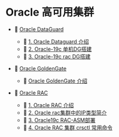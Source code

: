 # Oracle 高可用集群

* 📑 [Oracle DataGuard](Oracle%20高可用集群/Oracle%20DataGuard.md)

  * 📄 [1. Oracle Dataguard 介绍](Oracle%20高可用集群/Oracle%20DataGuard/1.%20Oracle%20Dataguard%20介绍.md)
  * 📄 [2. Oracle-19c 单机DG搭建](Oracle%20高可用集群/Oracle%20DataGuard/2.%20Oracle-19c%20单机DG搭建.md)
  * 📄 [3. Oracle-19c rac DG搭建](Oracle%20高可用集群/Oracle%20DataGuard/3.%20Oracle-19c%20rac%20DG搭建.md)
* 📑 [Oracle GoldenGate](Oracle%20高可用集群/Oracle%20GoldenGate.md)

  * 📄 [Oracle GoldenGate 介绍](Oracle%20高可用集群/Oracle%20GoldenGate/Oracle%20GoldenGate%20介绍.md)
* 📑 [Oracle RAC](Oracle%20高可用集群/Oracle%20RAC.md)

  * 📄 [1. Oracle RAC 介绍](Oracle%20高可用集群/Oracle%20RAC/1.%20Oracle%20RAC%20介绍.md)
  * 📄 [2. Oracle rac集群中的IP类型简介](Oracle%20高可用集群/Oracle%20RAC/2.%20Oracle%20rac集群中的IP类型简介.md)
  * 📄 [3. Oracle19c RAC-ASM部署](Oracle%20高可用集群/Oracle%20RAC/3.%20Oracle19c%20RAC-ASM部署.md)
  * 📄 [4. Oracle RAC 集群 crsctl 常用命令](Oracle%20高可用集群/Oracle%20RAC/4.%20Oracle%20RAC%20常用命令.md)

‍

‍
